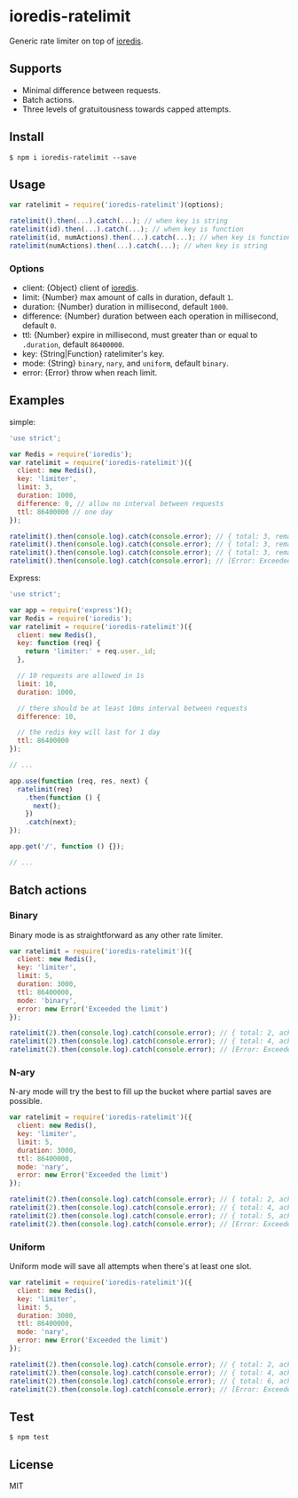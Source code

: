 # ioredis-ratelimit

Generic rate limiter on top of [ioredis](https://github.com/luin/ioredis).

## Supports

- Minimal difference between requests.
- Batch actions.
- Three levels of gratuitousness towards capped attempts.

## Install

```
$ npm i ioredis-ratelimit --save
```

## Usage

```javascript
var ratelimit = require('ioredis-ratelimit')(options);

ratelimit().then(...).catch(...); // when key is string
ratelimit(id).then(...).catch(...); // when key is function
ratelimit(id, numActions).then(...).catch(...); // when key is function and batch actions are requested
ratelimit(numActions).then(...).catch(...); // when key is string
```

### Options

- client: {Object} client of [ioredis](https://github.com/luin/ioredis).
- limit: {Number} max amount of calls in duration, default `1`.
- duration: {Number} duration in millisecond, default `1000`.
- difference: {Number} duration between each operation in millisecond, default `0`.
- ttl: {Number} expire in millisecond, must greater than or equal to `.duration`, default `86400000`.
- key: {String|Function} ratelimiter's key.
- mode: {String} `binary`, `nary`, and `uniform`, default `binary`.
- error: {Error} throw when reach limit.

## Examples

simple:

```javascript
'use strict';

var Redis = require('ioredis');
var ratelimit = require('ioredis-ratelimit')({
  client: new Redis(),
  key: 'limiter',
  limit: 3,
  duration: 1000,
  difference: 0, // allow no interval between requests
  ttl: 86400000 // one day
});

ratelimit().then(console.log).catch(console.error); // { total: 3, remaining: 2 }
ratelimit().then(console.log).catch(console.error); // { total: 3, remaining: 1 }
ratelimit().then(console.log).catch(console.error); // { total: 3, remaining: 0 }
ratelimit().then(console.log).catch(console.error); // [Error: Exceeded the limit]
```

Express:

```javascript
'use strict';

var app = require('express')();
var Redis = require('ioredis');
var ratelimit = require('ioredis-ratelimit')({
  client: new Redis(),
  key: function (req) {
    return 'limiter:' + req.user._id;
  },

  // 10 requests are allowed in 1s
  limit: 10,
  duration: 1000,

  // there should be at least 10ms interval between requests 
  difference: 10,

  // the redis key will last for 1 day
  ttl: 86400000
});

// ...

app.use(function (req, res, next) {
  ratelimit(req)
    .then(function () {
      next();
    })
    .catch(next);
});

app.get('/', function () {});

// ...
```

## Batch actions

### Binary

Binary mode is as straightforward as any other rate limiter.

```javascript
var ratelimit = require('ioredis-ratelimit')({
  client: new Redis(),
  key: 'limiter',
  limit: 5,
  duration: 3000,
  ttl: 86400000,
  mode: 'binary',
  error: new Error('Exceeded the limit')
});

ratelimit(2).then(console.log).catch(console.error); // { total: 2, acknowledged: 2, remaining: 3 }
ratelimit(2).then(console.log).catch(console.error); // { total: 4, acknowledged: 2, remaining: 1 }
ratelimit(2).then(console.log).catch(console.error); // [Error: Exceeded the limit]
```

### N-ary

N-ary mode will try the best to fill up the bucket where partial saves are possible.

```javascript
var ratelimit = require('ioredis-ratelimit')({
  client: new Redis(),
  key: 'limiter',
  limit: 5,
  duration: 3000,
  ttl: 86400000,
  mode: 'nary',
  error: new Error('Exceeded the limit')
});

ratelimit(2).then(console.log).catch(console.error); // { total: 2, acknowledged: 2, remaining: 3 }
ratelimit(2).then(console.log).catch(console.error); // { total: 4, acknowledged: 2, remaining: 1 }
ratelimit(2).then(console.log).catch(console.error); // { total: 5, acknowledged: 1, remaining: 0 }
ratelimit(2).then(console.log).catch(console.error); // [Error: Exceeded the limit]
```

### Uniform

Uniform mode will save all attempts when there's at least one slot.

```javascript
var ratelimit = require('ioredis-ratelimit')({
  client: new Redis(),
  key: 'limiter',
  limit: 5,
  duration: 3000,
  ttl: 86400000,
  mode: 'nary',
  error: new Error('Exceeded the limit')
});

ratelimit(2).then(console.log).catch(console.error); // { total: 2, acknowledged: 2, remaining: 3 }
ratelimit(2).then(console.log).catch(console.error); // { total: 4, acknowledged: 2, remaining: 1 }
ratelimit(2).then(console.log).catch(console.error); // { total: 6, acknowledged: 2, remaining: 0 }
ratelimit(2).then(console.log).catch(console.error); // [Error: Exceeded the limit]
```

## Test

```
$ npm test
```

## License

MIT